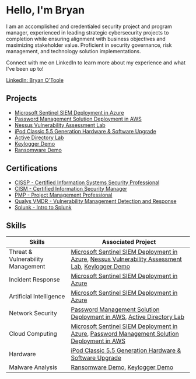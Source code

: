 # Hello, I'm Bryan

I am an accomplished and credentialed security project and program manager, experienced in leading strategic cybersecurity projects to completion while ensuring alignment with business objectives and maximizing stakeholder value. Proficient in security governance, risk management, and technology solution implementations.

Connect with me on LinkedIn to learn more about my experience and what I've been up to!

[LinkedIn: Bryan O'Toole](https://www.linkedin.com/in/bryanotoole17/)

## Projects
- [Microsoft Sentinel SIEM Deployment in Azure](https://github.com/bryanotoole/Microsoft-Sentinel-SIEM)
- [Password Management Solution Deployment in AWS](https://github.com/bryanotoole/Password-Management-Solution-Deployed-in-AWS)
- [Nessus Vulnerability Assessment Lab](https://github.com/bryanotoole/Nessus-Vulnerability-Assessment-Lab)
- [iPod Classic 5.5 Generation Hardware & Software Upgrade](https://github.com/bryanotoole/iPod-Classic-5.5-Generation-Hardware-Upgrade/blob/main/README.md)
- [Active Directory Lab](https://github.com/bryanotoole/Active-Directory-Lab/blob/main/README.md)
- [Keylogger Demo](https://github.com/bryanotoole/Keylogger-Demo/blob/main/README.md)
- [Ransomware Demo](https://github.com/bryanotoole/Ransomware-Demonstration/blob/main/README.md)

## Certifications
- [CISSP - Certified Information Systems Security Professional](https://www.credly.com/badges/267508aa-db31-4b6e-818d-86739bd004b9/public_url)
- [CISM - Certified Information Security Manager](https://www.credly.com/badges/f6059403-c37f-4e99-b145-8b2ee1025b88/public_url)
- [PMP - Project Management Professional](https://www.credly.com/badges/67e470e8-02dc-4f9a-83ae-eeaa0d3102b6/public_url)
- [Qualys VMDR - Vulnerability Management Detection and Response](https://github.com/bryanotoole/Certifications/blob/main/Qualys%20VDMR%20Cert%205.13.24.pdf)
- [Splunk - Intro to Splunk](https://github.com/bryanotoole/Certifications/blob/main/Intro%20to%20Splunk%20Certificate.pdf)

## Skills

| Skills                                        | Associated Project         |
|-----------------------------------------------|----------------------------|
| Threat & Vulnerability Management         | <a href="https://github.com/bryanotoole/Microsoft-Sentinel-SIEM">Microsoft Sentinel SIEM Deployment in Azure</a>, <a href="https://github.com/bryanotoole/Nessus-Vulnerability-Assessment-Lab">Nessus Vulnerability Assessment Lab</a>, <a href="https://github.com/bryanotoole/Keylogger-Demo/blob/main/README.md">Keylogger Demo</a>|
| Incident Response | <a href="https://github.com/bryanotoole/Microsoft-Sentinel-SIEM">Microsoft Sentinel SIEM Deployment in Azure</a> |
| Artificial Intelligence         | <a href="https://github.com/bryanotoole/Microsoft-Sentinel-SIEM">Microsoft Sentinel SIEM Deployment in Azure</a> |
| Network Security                  | <a href="https://github.com/bryanotoole/Password-Management-Solution-Deployed-in-AWS">Password Management Solution Deployment in AWS</a>, <a href="https://github.com/bryanotoole/Active-Directory-Lab/blob/main/README.md">Active Directory Lab</a>|
| Cloud Computing      | <a href="https://github.com/bryanotoole/Microsoft-Sentinel-SIEM">Microsoft Sentinel SIEM Deployment in Azure</a>, <a href="https://github.com/bryanotoole/Password-Management-Solution-Deployed-in-AWS">Password Management Solution Deployment in AWS</a> |
| Hardware | <a href="https://github.com/bryanotoole/iPod-Classic-5.5-Generation-Hardware-Upgrade/blob/main/README.mdM">iPod Classic 5.5 Generation Hardware & Software Upgrade</a>
| Malware Analysis | <a href="https://github.com/bryanotoole/Ransomware-Demonstration/blob/main/README.md">Ransomware Demo</a>, <a href="https://github.com/bryanotoole/Keylogger-Demo/blob/main/README.md">Keylogger Demo</a>

